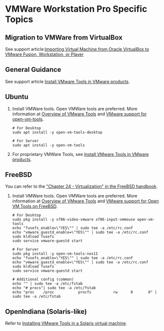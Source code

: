# VMWare Workstation Pro Specific Topics

## Migration to VMWare from VirtualBox

See support article:[Importing Virtual Machine from Oracle VirtualBox to VMware Fusion, Workstation, 
or Player][1]

## General Guidance

See support article [Install VMware Tools in VMware products][6].

## Ubuntu

1. Install VMWare tools. Open VMWare tools are preferred. More information at [Overview of VMware Tools][2] and [VMware support for open-vm-tools][3].

   ```shell
   # For Desktop
   sudo apt install -y open-vm-tools-desktop

   # For Server
   sudo apt install -y open-vm-tools
   ```

2. For proprietary VMWare Tools, see [Install VMware Tools in VMware products][4].

## FreeBSD

You can refer to the ["Chapter 24 - Virtualization" in the FreeBSD handbook](https://docs.freebsd.org/en/books/handbook/virtualization/).

1. Install VMWare tools. Open VMWare tools are preferred. More information at [Overview of VMware Tools][2] and [VMware support for Open VM Tools on FreeBSD][5].

   ```shell
   # For Desktop
   sudo pkg install -y xf86-video-vmware xf86-input-vmmouse open-vm-tools
   echo "fusefs_enable=\"YES\"" | sudo tee -a /etc/rc.conf
   echo "vmware_guestd_enable=\"YES\"" | sudo tee -a /etc/rc.conf
   sudo kldload fusefs
   sudo service vmware-guestd start

   # For Server
   sudo pkg install -y open-vm-tools-nox11
   echo "fusefs_enable=\"YES\"" | sudo tee -a /etc/rc.conf
   echo "vmware_guestd_enable=\"YES\"" | sudo tee -a /etc/rc.conf
   sudo kldload fusefs
   sudo service vmware-guestd start

   # Additional config (common)
   echo "" | sudo tee -a /etc/fstab
   echo "# procs"| sudo tee -a /etc/fstab
   echo "proc    /proc           procfs          rw      0       0" | sudo tee -a /etc/fstab
   ```

## OpenIndiana (Solaris-like)

Refer to [Installing VMware Tools in a Solaris virtual machine][7].

[1]: https://knowledge.broadcom.com/external/article/341189/importing-virtual-machine-from-oracle-vi.html
[2]: https://knowledge.broadcom.com/external/article?articleNumber=315382
[3]: https://knowledge.broadcom.com/external/article?articleNumber=313456
[4]: https://knowledge.broadcom.com/external/article/315363
[5]: https://knowledge.broadcom.com/external/article/342627/vmware-support-for-open-vm-tools-on-free.html
[6]: https://knowledge.broadcom.com/external/article?legacyId=1014294
[7]: https://knowledge.broadcom.com/external/article/328233
